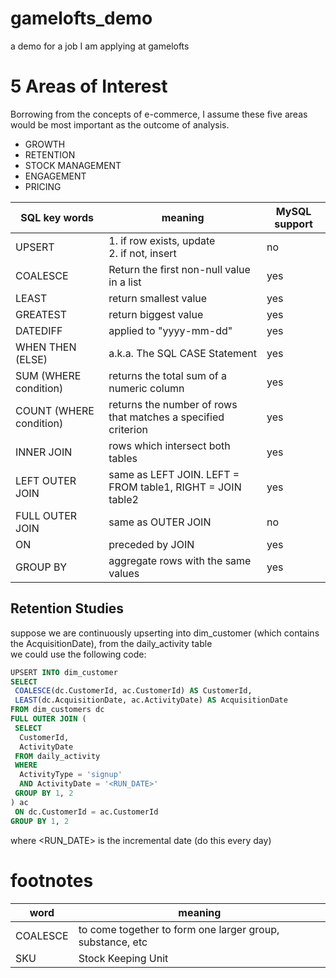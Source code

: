 # gamelofts_demo
a demo for a job I am applying at gamelofts

# 5 Areas of Interest
Borrowing from the concepts of e-commerce, I assume these five areas would be most important as the outcome of analysis.
* GROWTH
* RETENTION
* STOCK MANAGEMENT
* ENGAGEMENT
* PRICING

SQL key words | meaning | MySQL support
--- | --- | ---
UPSERT | 1. if row exists, update <br/> 2. if not, insert | no
COALESCE | Return the first non-null value in a list | yes
LEAST | return smallest value | yes
GREATEST | return biggest value | yes
DATEDIFF | applied to "yyyy-mm-dd" | yes
WHEN THEN (ELSE) | a.k.a. The SQL CASE Statement | yes
SUM (WHERE condition)| returns the total sum of a numeric column | yes
COUNT (WHERE condition) | returns the number of rows that matches a specified criterion | yes
INNER JOIN | rows which intersect both tables | yes
LEFT OUTER JOIN | same as LEFT JOIN. LEFT = FROM table1, RIGHT = JOIN table2 | yes
FULL OUTER JOIN | same as OUTER JOIN | no
ON | preceded by JOIN | yes
GROUP BY | aggregate rows with the same values | yes

## Retention Studies

suppose we are continuously upserting into dim_customer (which contains the AcquisitionDate),
from the daily_activity table\
we could use the following code:

```sql
UPSERT INTO dim_customer
SELECT
 COALESCE(dc.CustomerId, ac.CustomerId) AS CustomerId, 
 LEAST(dc.AcquisitionDate, ac.ActivityDate) AS AcquisitionDate
FROM dim_customers dc
FULL OUTER JOIN (
 SELECT 
  CustomerId,
  ActivityDate
 FROM daily_activity 
 WHERE 
  ActivityType = 'signup'
  AND ActivityDate = '<RUN_DATE>'
 GROUP BY 1, 2
) ac 
 ON dc.CustomerId = ac.CustomerId
GROUP BY 1, 2
```
where <RUN_DATE> is the incremental date (do this every day)

# footnotes

word | meaning
--- | ---
COALESCE | to come together to form one larger group, substance, etc
SKU | Stock Keeping Unit

